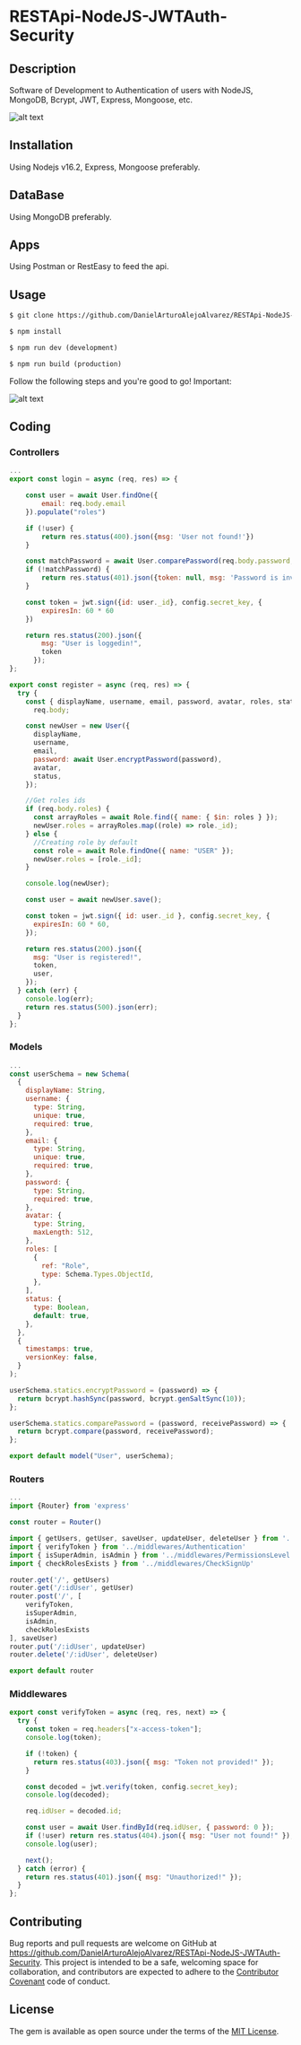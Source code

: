 # RESTApi-NodeJS-JWTAuth-Security
## Description

Software of Development to Authentication of users with NodeJS, MongoDB, Bcrypt, JWT, Express, Mongoose, etc.

![alt text](https://miro.medium.com/max/1920/1*0ABaK4SrXGUnXgmXqMkZtA.png)

## Installation
Using Nodejs v16.2, Express, Mongoose preferably.

## DataBase
Using MongoDB preferably.

## Apps
Using Postman or RestEasy to feed the api.

## Usage
```html
$ git clone https://github.com/DanielArturoAlejoAlvarez/RESTApi-NodeJS-JWTAuth-Security.git [NAME APP] 

$ npm install

$ npm run dev (development)

$ npm run build (production)
```
Follow the following steps and you're good to go! Important:

![alt text](https://miro.medium.com/max/601/1*tx_GMMffHZeBDr1RDnStlg.gif)

## Coding

### Controllers
```javascript
...
export const login = async (req, res) => {

    const user = await User.findOne({
        email: req.body.email
    }).populate("roles")

    if (!user) {
        return res.status(400).json({msg: 'User not found!'})
    }

    const matchPassword = await User.comparePassword(req.body.password, user.password)
    if (!matchPassword) {
        return res.status(401).json({token: null, msg: 'Password is invalid!'})
    }

    const token = jwt.sign({id: user._id}, config.secret_key, {
        expiresIn: 60 * 60
    })

    return res.status(200).json({
        msg: "User is loggedin!",
        token
      });
};

export const register = async (req, res) => {
  try {
    const { displayName, username, email, password, avatar, roles, status } =
      req.body;

    const newUser = new User({
      displayName,
      username,
      email,
      password: await User.encryptPassword(password),
      avatar,
      status,
    });

    //Get roles ids
    if (req.body.roles) {
      const arrayRoles = await Role.find({ name: { $in: roles } });
      newUser.roles = arrayRoles.map((role) => role._id);
    } else {
      //Creating role by default
      const role = await Role.findOne({ name: "USER" });
      newUser.roles = [role._id];
    }

    console.log(newUser);

    const user = await newUser.save();

    const token = jwt.sign({ id: user._id }, config.secret_key, {
      expiresIn: 60 * 60,
    });

    return res.status(200).json({
      msg: "User is registered!",
      token,
      user,
    });
  } catch (err) {
    console.log(err);
    return res.status(500).json(err);
  }
};
```

### Models
```javascript
...
const userSchema = new Schema(
  {
    displayName: String,
    username: {
      type: String,
      unique: true,
      required: true,
    },
    email: {
      type: String,
      unique: true,
      required: true,
    },
    password: {
      type: String,
      required: true,
    },
    avatar: {
      type: String,
      maxLength: 512,
    },
    roles: [
      {
        ref: "Role",
        type: Schema.Types.ObjectId,
      },
    ],
    status: {
      type: Boolean,
      default: true,
    },
  },
  {
    timestamps: true,
    versionKey: false,
  }
);

userSchema.statics.encryptPassword = (password) => {
  return bcrypt.hashSync(password, bcrypt.genSaltSync(10));
};

userSchema.statics.comparePassword = (password, receivePassword) => {
  return bcrypt.compare(password, receivePassword);
};

export default model("User", userSchema);
```

### Routers
```javascript
...
import {Router} from 'express'

const router = Router() 

import { getUsers, getUser, saveUser, updateUser, deleteUser } from '../controllers/user.controllers'
import { verifyToken } from '../middlewares/Authentication'
import { isSuperAdmin, isAdmin } from '../middlewares/PermissionsLevel'
import { checkRolesExists } from '../middlewares/CheckSignUp'

router.get('/', getUsers)
router.get('/:idUser', getUser)
router.post('/', [
    verifyToken,
    isSuperAdmin,
    isAdmin,
    checkRolesExists
], saveUser)
router.put('/:idUser', updateUser)
router.delete('/:idUser', deleteUser)

export default router
```

### Middlewares
```javascript
export const verifyToken = async (req, res, next) => {
  try {
    const token = req.headers["x-access-token"];
    console.log(token);

    if (!token) {
      return res.status(403).json({ msg: "Token not provided!" });
    }

    const decoded = jwt.verify(token, config.secret_key);
    console.log(decoded);

    req.idUser = decoded.id;

    const user = await User.findById(req.idUser, { password: 0 });
    if (!user) return res.status(404).json({ msg: "User not found!" });
    console.log(user);

    next();
  } catch (error) {
    return res.status(401).json({ msg: "Unauthorized!" });
  }
};

```

## Contributing

Bug reports and pull requests are welcome on GitHub at https://github.com/DanielArturoAlejoAlvarez/RESTApi-NodeJS-JWTAuth-Security. This project is intended to be a safe, welcoming space for collaboration, and contributors are expected to adhere to the [Contributor Covenant](http://contributor-covenant.org) code of conduct.


## License

The gem is available as open source under the terms of the [MIT License](http://opensource.org/licenses/MIT).
